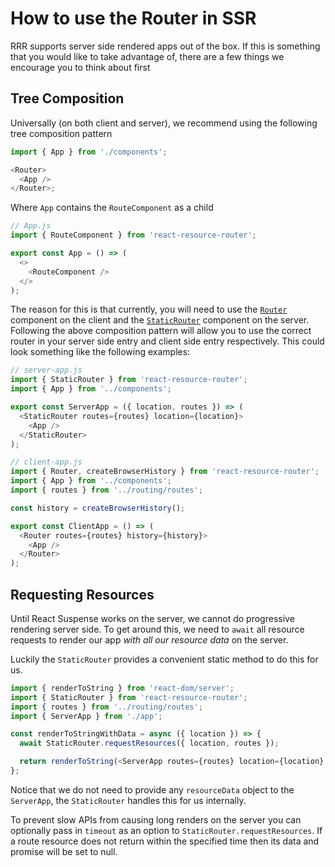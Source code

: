 # How to use the Router in SSR

RRR supports server side rendered apps out of the box. If this is something that you would like to take advantage of, there are a few things we encourage you to think about first

## Tree Composition

Universally (on both client and server), we recommend using the following tree composition pattern

```js
import { App } from './components';

<Router>
  <App />
</Router>;
```

Where `App` contains the `RouteComponent` as a child

```js
// App.js
import { RouteComponent } from 'react-resource-router';

export const App = () => (
  <>
    <RouteComponent />
  </>
);
```

The reason for this is that currently, you will need to use the [`Router`](#router-component) component on the client and the [`StaticRouter`](#staticrouter-component) component on the server. Following the above composition pattern will allow you to use the correct router in your server side entry and client side entry respectively. This could look something like the following examples:

```js
// server-app.js
import { StaticRouter } from 'react-resource-router';
import { App } from '../components';

export const ServerApp = ({ location, routes }) => (
  <StaticRouter routes={routes} location={location}>
    <App />
  </StaticRouter>
);
```

```js
// client-app.js
import { Router, createBrowserHistory } from 'react-resource-router';
import { App } from '../components';
import { routes } from '../routing/routes';

const history = createBrowserHistory();

export const ClientApp = () => (
  <Router routes={routes} history={history}>
    <App />
  </Router>
);
```

## Requesting Resources

Until React Suspense works on the server, we cannot do progressive rendering server side. To get around this, we need to `await` all resource requests to render our app _with all our resource data_ on the server.

Luckily the `StaticRouter` provides a convenient static method to do this for us.

```js
import { renderToString } from 'react-dom/server';
import { StaticRouter } from 'react-resource-router';
import { routes } from '../routing/routes';
import { ServerApp } from './app';

const renderToStringWithData = async ({ location }) => {
  await StaticRouter.requestResources({ location, routes });

  return renderToString(<ServerApp routes={routes} location={location} />);
};
```

Notice that we do not need to provide any `resourceData` object to the `ServerApp`, the `StaticRouter` handles this for us internally.

To prevent slow APIs from causing long renders on the server you can optionally pass in `timeout` as an option to `StaticRouter.requestResources`. If a route resource does not return within the specified time then its data and promise will be set to null.
